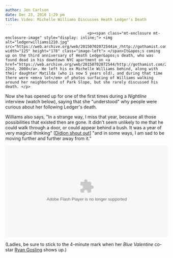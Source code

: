 ```yaml
---
author: Jen Carlson
date: Dec 23, 2010 1:29 pm
title: Video: Michelle Williams Discusses Heath Ledger's Death
---
```


	
										<p><span class="mt-enclosure mt-enclosure-image" style="display: inline;"> <img alt="ledgerwilliams1210.jpg" src="https://web.archive.org/web/20150702072544im_/http://gothamist.com/attachments/arts_jen/ledgerwilliams1210.jpg" width="125" height="178" class="image-left"> </span>It&apos;s coming up on the third anniversary of Heath Ledger&apos;s death, who was found dead in his downtown NYC apartment on <a href="https://web.archive.org/web/20150702072544/http://gothamist.com/2008/01/22/heath_ledger_fo.php">January 22nd, 2008</a>. He left his ex Michelle Williams behind, along with their daughter Matilda (who is now 5 years old), and during that time there were <em>a lot</em> of photos surfacing of Williams walking around her neighborhood of Park Slope, but she rarely discussed his death. </p>

<p>Now she has opened up for one of the first times during a <em>Nightline</em> interview (watch below), saying that she &quot;understood&quot; why people were curious about her following Ledger&apos;s death. </p>

<p>Williams also says, &quot;In a strange way, I miss that year, because all those possibilities that existed then are gone. It didn&apos;t seem unlikely to me that he could walk through a door, or could appear behind a bush. It was a year of very magical thinking&quot; [<a href="https://web.archive.org/web/20150702072544/http://www.amazon.com/Year-Magical-Thinking-Joan-Didion/dp/140004314X">Didion shout out</a>] &quot;and in some ways, I am sad to be moving further and further away from it.&quot;</p>

<center><object width="512" height="288"><param name="movie" value="http://www.hulu.com/embed/WO8RpEgFIZ3o344i7gzxmg"><param name="allowFullScreen" value="true"><embed src="https://web.archive.org/web/20150702072544oe_/http://www.hulu.com/embed/WO8RpEgFIZ3o344i7gzxmg" type="application/x-shockwave-flash" width="512" height="288" allowfullscreen="true"></object></center>
 
(Ladies, be sure to stick to the 4-minute mark when her <em>Blue Valentine</em> co-star <a href="https://web.archive.org/web/20150702072544/http://gothamist.com/2010/12/10/video_ryan_gosling.php">Ryan Gosling</a> shows up.)					
										
									
				